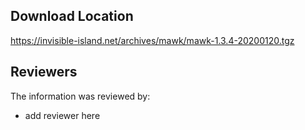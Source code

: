 ## Download Location

https://invisible-island.net/archives/mawk/mawk-1.3.4-20200120.tgz

## Reviewers

The information was reviewed by:

* add reviewer here
